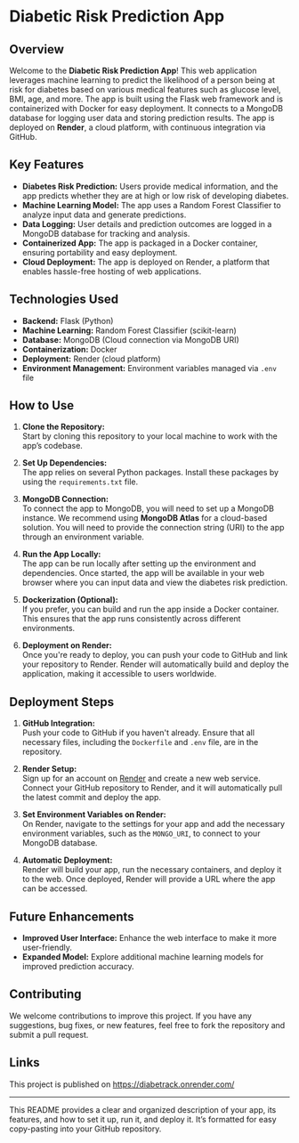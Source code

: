 

# Diabetic Risk Prediction App

## Overview

Welcome to the **Diabetic Risk Prediction App**! This web application leverages machine learning to predict the likelihood of a person being at risk for diabetes based on various medical features such as glucose level, BMI, age, and more. The app is built using the Flask web framework and is containerized with Docker for easy deployment. It connects to a MongoDB database for logging user data and storing prediction results. The app is deployed on **Render**, a cloud platform, with continuous integration via GitHub.

## Key Features

- **Diabetes Risk Prediction:** Users provide medical information, and the app predicts whether they are at high or low risk of developing diabetes.
- **Machine Learning Model:** The app uses a Random Forest Classifier to analyze input data and generate predictions.
- **Data Logging:** User details and prediction outcomes are logged in a MongoDB database for tracking and analysis.
- **Containerized App:** The app is packaged in a Docker container, ensuring portability and easy deployment.
- **Cloud Deployment:** The app is deployed on Render, a platform that enables hassle-free hosting of web applications.

## Technologies Used

- **Backend:** Flask (Python)
- **Machine Learning:** Random Forest Classifier (scikit-learn)
- **Database:** MongoDB (Cloud connection via MongoDB URI)
- **Containerization:** Docker
- **Deployment:** Render (cloud platform)
- **Environment Management:** Environment variables managed via `.env` file

## How to Use

1. **Clone the Repository:**  
   Start by cloning this repository to your local machine to work with the app’s codebase.

2. **Set Up Dependencies:**  
   The app relies on several Python packages. Install these packages by using the `requirements.txt` file.

3. **MongoDB Connection:**  
   To connect the app to MongoDB, you will need to set up a MongoDB instance. We recommend using **MongoDB Atlas** for a cloud-based solution. You will need to provide the connection string (URI) to the app through an environment variable.

4. **Run the App Locally:**  
   The app can be run locally after setting up the environment and dependencies. Once started, the app will be available in your web browser where you can input data and view the diabetes risk prediction.

5. **Dockerization (Optional):**  
   If you prefer, you can build and run the app inside a Docker container. This ensures that the app runs consistently across different environments.

6. **Deployment on Render:**  
   Once you're ready to deploy, you can push your code to GitHub and link your repository to Render. Render will automatically build and deploy the application, making it accessible to users worldwide.

## Deployment Steps

1. **GitHub Integration:**  
   Push your code to GitHub if you haven't already. Ensure that all necessary files, including the `Dockerfile` and `.env` file, are in the repository.

2. **Render Setup:**  
   Sign up for an account on [Render](https://render.com) and create a new web service. Connect your GitHub repository to Render, and it will automatically pull the latest commit and deploy the app.

3. **Set Environment Variables on Render:**  
   On Render, navigate to the settings for your app and add the necessary environment variables, such as the `MONGO_URI`, to connect to your MongoDB database.

4. **Automatic Deployment:**  
   Render will build your app, run the necessary containers, and deploy it to the web. Once deployed, Render will provide a URL where the app can be accessed.


## Future Enhancements

- **Improved User Interface:** Enhance the web interface to make it more user-friendly.
- **Expanded Model:** Explore additional machine learning models for improved prediction accuracy.


## Contributing

We welcome contributions to improve this project. If you have any suggestions, bug fixes, or new features, feel free to fork the repository and submit a pull request.

## Links

This project is published on https://diabetrack.onrender.com/

---

This README provides a clear and organized description of your app, its features, and how to set it up, run it, and deploy it. It’s formatted for easy copy-pasting into your GitHub repository.
